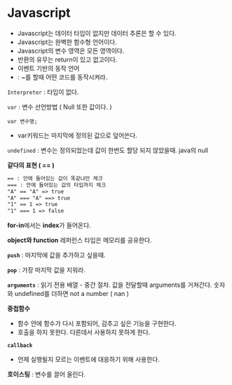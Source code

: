 # Javascript

- Javascript는 데이터 타입이 없지만 데이터 추론은 할 수 있다.
- Javascript는 완벽한 함수형 언어이다.
- Javascript의 변수 영역은 모든 영역이다.
- 반환의 유무는 return이 있고 없고이다.
- 이벤트 기반의 동작 언어
- : ~를 할때 어떤 코드를 동작시켜라.

`Interpreter` : 타입이 없다.

`var` : 변수 선언방법 ( Null 또한 값이다. )

`var 변수명;`

- var키워드는 마지막에 정의된 값으로 덮어쓴다.

`undefined` : 변수는 정의되었는데 값이 한번도 할당 되지 않았을때.  java의 null

**같다의 표현 ( == )**

```html
== : 안에 들어있는 값이 똑같냐만 체크
=== : 안에 들어있는 값의 타입까지 체크
"A" == "A" => true
"A" === "A" ==> true
"1" == 1 => true
"1" === 1 => false
```

**for-in**에서는 **index**가 들어온다.

**object와 function** 레퍼런스 타입은 메모리를 공유한다.

**`push`** : 마지막에 값을 추가하고 싶을때.

**`pop`** : 가장 마지막 값을 지워라.

**`arguments`** : 읽기 전용 배열 - 중간 절차. 값을 전달할때 arguments를 거쳐간다. 숫자와 undefined를 더하면 not a number ( nan )

**중첩함수** 

- 함수 안에 함수가 다시 포함되어, 감추고 싶은 기능을 구현한다.
- 호출을 하지 못한다. 다른데서 사용하지 못하게 한다.

**`callback`**

- 언제 실행될지 모르는 이벤트에 대응하기 위해 사용한다.


**호이스팅** : 변수를 끌어 올린다.
